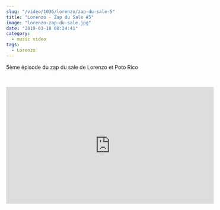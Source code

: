 ```yaml
--- 
slug: "/video/1036/lorenzo/zap-du-sale-5"
title: "Lorenzo - Zap du Sale #5"
image: "lorenzo-zap-du-sale.jpg"
date: "2019-03-18 08:24:41"
category:
  - music video
tags:
  - Lorenzo
---
```

<p>5ème épisode du zap du sale de Lorenzo et Poto Rico</p><br/><p><iframe width="560" height="315" src="https://www.youtube.com/embed/l3vE3rOvTXY" frameborder="0" allow="accelerometer; autoplay; encrypted-media; gyroscope; picture-in-picture" allowfullscreen></iframe></p>